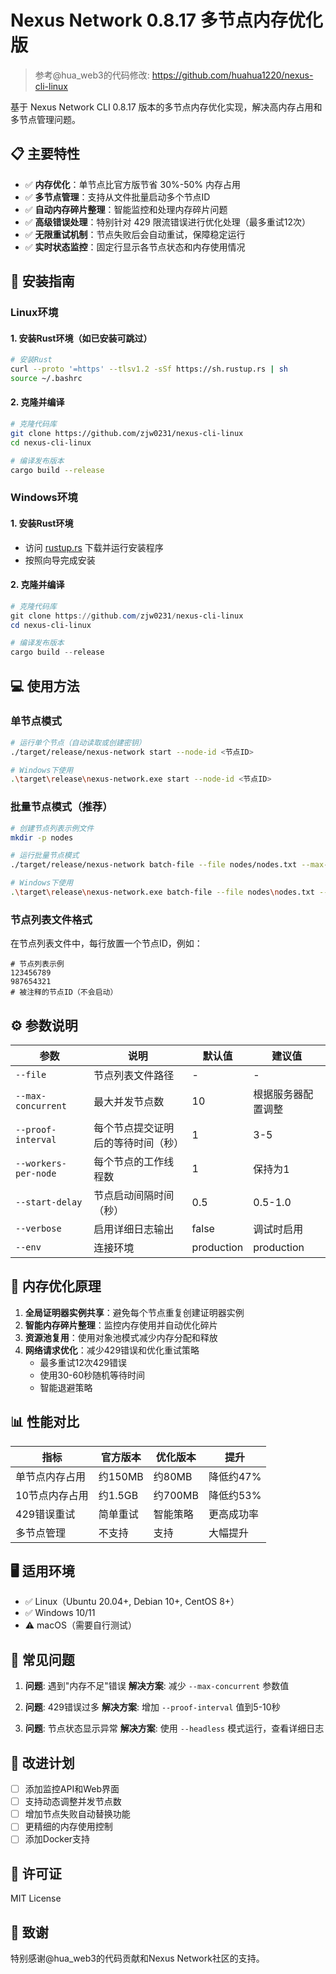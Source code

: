 # Nexus Network 0.8.17 多节点内存优化版

> 参考@hua_web3的代码修改: https://github.com/huahua1220/nexus-cli-linux

基于 Nexus Network CLI 0.8.17 版本的多节点内存优化实现，解决高内存占用和多节点管理问题。

## 📋 主要特性

- ✅ **内存优化**：单节点比官方版节省 30%-50% 内存占用
- ✅ **多节点管理**：支持从文件批量启动多个节点ID
- ✅ **自动内存碎片整理**：智能监控和处理内存碎片问题
- ✅ **高级错误处理**：特别针对 429 限流错误进行优化处理（最多重试12次）
- ✅ **无限重试机制**：节点失败后会自动重试，保障稳定运行
- ✅ **实时状态监控**：固定行显示各节点状态和内存使用情况

## 🚀 安装指南

### Linux环境

#### 1. 安装Rust环境（如已安装可跳过）
```bash
# 安装Rust
curl --proto '=https' --tlsv1.2 -sSf https://sh.rustup.rs | sh
source ~/.bashrc
```

#### 2. 克隆并编译
```bash
# 克隆代码库
git clone https://github.com/zjw0231/nexus-cli-linux
cd nexus-cli-linux

# 编译发布版本
cargo build --release
```

### Windows环境

#### 1. 安装Rust环境
- 访问 [rustup.rs](https://rustup.rs/) 下载并运行安装程序
- 按照向导完成安装

#### 2. 克隆并编译
```powershell
# 克隆代码库
git clone https://github.com/zjw0231/nexus-cli-linux
cd nexus-cli-linux

# 编译发布版本
cargo build --release
```

## 💻 使用方法

### 单节点模式
```bash
# 运行单个节点（自动读取或创建密钥）
./target/release/nexus-network start --node-id <节点ID>

# Windows下使用
.\target\release\nexus-network.exe start --node-id <节点ID>
```

### 批量节点模式（推荐）
```bash
# 创建节点列表示例文件
mkdir -p nodes

# 运行批量节点模式
./target/release/nexus-network batch-file --file nodes/nodes.txt --max-concurrent 10 --proof-interval 5 --workers-per-node 1

# Windows下使用
.\target\release\nexus-network.exe batch-file --file nodes\nodes.txt --max-concurrent 10 --proof-interval 5 --workers-per-node 1
```

### 节点列表文件格式
在节点列表文件中，每行放置一个节点ID，例如：
```
# 节点列表示例
123456789
987654321
# 被注释的节点ID（不会启动）
```

## ⚙️ 参数说明

| 参数 | 说明 | 默认值 | 建议值 |
|------|------|--------|--------|
| `--file` | 节点列表文件路径 | - | - |
| `--max-concurrent` | 最大并发节点数 | 10 | 根据服务器配置调整 |
| `--proof-interval` | 每个节点提交证明后的等待时间（秒） | 1 | 3-5 |
| `--workers-per-node` | 每个节点的工作线程数 | 1 | 保持为1 |
| `--start-delay` | 节点启动间隔时间（秒） | 0.5 | 0.5-1.0 |
| `--verbose` | 启用详细日志输出 | false | 调试时启用 |
| `--env` | 连接环境 | production | production |

## 🔧 内存优化原理

1. **全局证明器实例共享**：避免每个节点重复创建证明器实例
2. **智能内存碎片整理**：监控内存使用并自动优化碎片
3. **资源池复用**：使用对象池模式减少内存分配和释放
4. **网络请求优化**：减少429错误和优化重试策略
   - 最多重试12次429错误
   - 使用30-60秒随机等待时间
   - 智能退避策略

## 📊 性能对比

| 指标 | 官方版本 | 优化版本 | 提升 |
|------|---------|---------|------|
| 单节点内存占用 | 约150MB | 约80MB | 降低约47% |
| 10节点内存占用 | 约1.5GB | 约700MB | 降低约53% |
| 429错误重试 | 简单重试 | 智能策略 | 更高成功率 |
| 多节点管理 | 不支持 | 支持 | 大幅提升 |

## 🖥️ 适用环境

- ✅ Linux（Ubuntu 20.04+, Debian 10+, CentOS 8+）
- ✅ Windows 10/11
- ⚠️ macOS（需要自行测试）

## 🔄 常见问题

1. **问题**: 遇到"内存不足"错误
   **解决方案**: 减少 `--max-concurrent` 参数值

2. **问题**: 429错误过多
   **解决方案**: 增加 `--proof-interval` 值到5-10秒

3. **问题**: 节点状态显示异常
   **解决方案**: 使用 `--headless` 模式运行，查看详细日志

## 📝 改进计划

- [ ] 添加监控API和Web界面
- [ ] 支持动态调整并发节点数
- [ ] 增加节点失败自动替换功能
- [ ] 更精细的内存使用控制
- [ ] 添加Docker支持

## 📜 许可证

MIT License

## 🙏 致谢

特别感谢@hua_web3的代码贡献和Nexus Network社区的支持。
